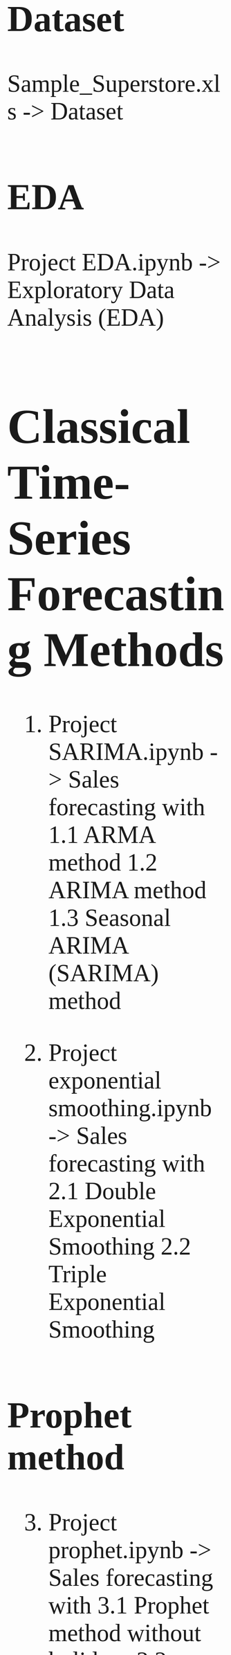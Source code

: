 <span style = "font-family: Calibri; font-size:4em;">

## Dataset
Sample_Superstore.xls -> Dataset
## EDA
Project EDA.ipynb -> Exploratory Data Analysis (EDA)

# Classical Time-Series Forecasting Methods
1.	Project SARIMA.ipynb - > Sales forecasting with
  1.1 ARMA method
  1.2 ARIMA method
  1.3 Seasonal ARIMA (SARIMA) method

2. Project exponential smoothing.ipynb -> Sales forecasting with
  2.1 Double Exponential Smoothing
  2.2 Triple Exponential Smoothing

## Prophet method
3.	Project prophet.ipynb -> Sales forecasting with 
  3.1 Prophet method without holidays
  3.2 Prophet method with holidays

## Artificial Neural Networks - LSTM Time-Series Forecasting Method
4.	Project Vanilla Stacked LSTM.ipynb and Project LSTM.ipynb -> Sales forecasting with 
  4.1 Vanilla LSTM
  4.2 Stacked LSTM
  4.3 Bidirectional LSTM
  4.4 LSTM2
  
 ## The Complete Project with Results graphs and tables
Final Project.ipynb
